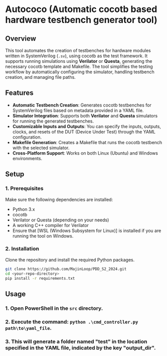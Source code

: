 # Autococo (Automatic cocotb based hardware testbench generator tool)

## Overview

This tool automates the creation of testbenches for hardware modules written in SystemVerilog (`.sv`), using cocotb as the test framework. It supports running simulations using **Verilator** or **Questa**, generating the necessary cocotb template and Makefile. The tool simplifies the testing workflow by automatically configuring the simulator, handling testbench creation, and managing file paths.

## Features

- **Automatic Testbench Creation**: Generates cocotb testbenches for SystemVerilog files based on metadata provided in a YAML file.
- **Simulator Integration**: Supports both **Verilator** and **Questa** simulators for running the generated testbenches.
- **Customizable Inputs and Outputs**: You can specify the inputs, outputs, clocks, and resets of the DUT (Device Under Test) through the YAML configuration.
- **Makefile Generation**: Creates a Makefile that runs the cocotb testbench with the selected simulator.
- **Cross-Platform Support**: Works on both Linux (Ubuntu) and Windows environments.

## Setup

### 1. Prerequisites

Make sure the following dependencies are installed:

- Python 3.x
- cocotb
- Verilator or Questa (depending on your needs)
- A working C++ compiler for Verilator
- Ensure that [WSL (Windows Subsystem for Linux)] is installed if you are running the tool on Windows.

### 2. Installation

Clone the repository and install the required Python packages.

```bash
git clone https://github.com/MajinLoop/PDD_S2_2024.git
cd <your-repo-directory>
pip install -r requirements.txt
```

## Usage

### 1. Open PowerShell in the `src` directory.
### 2. Execute the command: `python .\cmd_controller.py path\to\yaml_file`.
### 3. This will generate a folder named "test" in the location specified in the YAML file, indicated by the key "output_dir".